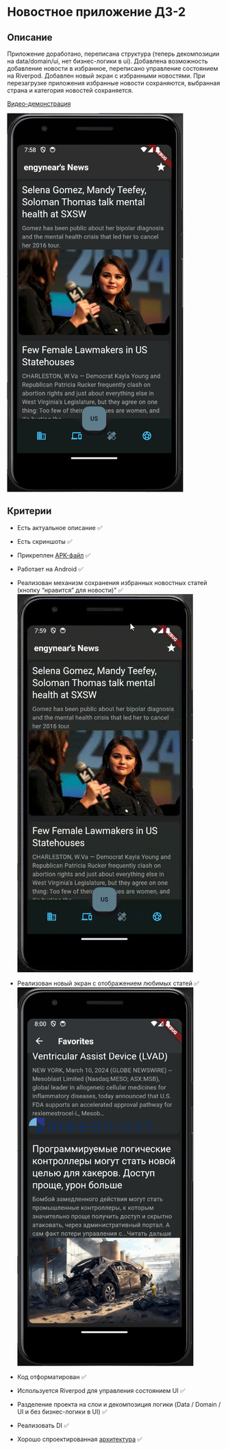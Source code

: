 # Новостное приложение ДЗ-2

## Описание
Приложение доработано, переписана структура (теперь декомпозиции на data/domain/ui, нет бизнес-логики в ui).
Добавлена возможность добавление новости в избранное, переписано управление состоянием на Riverpod. 
Добавлен новый экран с избранными новостями. При перезагрузке приложения избранные новости сохраняются, выбранная страна и категория новостей сохраняется.

[Видео-демонстрация](https://disk.yandex.ru/i/uHTVwCC8ajGh7Q)

![s](report/start_screen.png)

## Критерии
- Есть актуальное описание ✅
- Есть скриншоты ✅
- Прикреплен [APK-файл](./news.apk) ✅
- Работает на Android ✅

- Реализован механизм сохранения избранных новостных статей (кнопку “нравится” для новости)” ✅
![s](report/news_page.gif)
- Реализован новый экран с отображением любимых статей ✅
![s](report/favorites.png)

- Код отформатирован ✅
- Используется Riverpod для управления состоянием UI ✅
- Разделение проекта на слои и декомпозиция логики (Data / Domain / UI и без бизнес-логики в UI) ✅
- Реализовать DI ✅

- Хорошо спроектированная [архитектура](./lib/) ✅